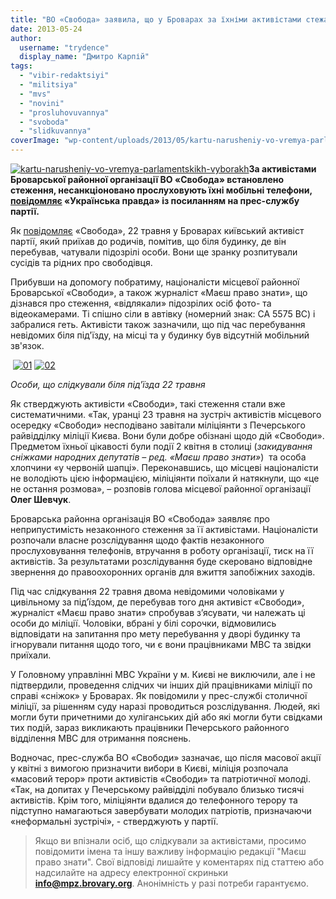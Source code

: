```yaml
---
title: "ВО «Свобода» заявила, що у Броварах за їхніми активістами стежать столичні правоохоронці"
date: 2013-05-24
author: 
  username: "trydence"
  display_name: "Дмитро Карпій"
tags: 
  - "vibir-redaktsiyi"
  - "militsiya"
  - "mvs"
  - "novini"
  - "prosluhovuvannya"
  - "svoboda"
  - "slidkuvannya"
coverImage: "wp-content/uploads/2013/05/kartu-narusheniy-vo-vremya-parlamentskikh-vyborakh.jpg"
---
```


[![kartu-narusheniy-vo-vremya-parlamentskikh-vyborakh](https://mpz.brovary.org/wp-content/uploads/2013/05/kartu-narusheniy-vo-vremya-parlamentskikh-vyborakh.jpg)](https://mpz.brovary.org/wp-content/uploads/2013/05/kartu-narusheniy-vo-vremya-parlamentskikh-vyborakh.jpg)**За активістами Броварської районної організації ВО «Свобода» встановлено стеження, несанкціоновано прослуховують їхні мобільні телефони, [повідомляє](http://www.pravda.com.ua/news/2013/05/24/6990618/) «Українська правда» із посиланням на прес-службу партії.**

Як [повідомляє](http://www.kyiv.svoboda.org.ua/diyalnist/novyny/039383/) «Свобода», 22 травня у Броварах київський активіст партії, який приїхав до родичів, помітив, що біля будинку, де він перебував, чатували підозрілі особи. Вони ще зранку розпитували сусідів та рідних про свободівця.

Прибувши на допомогу побратиму, націоналісти місцевої районної Броварської «Свободи», а також журналіст «Маєш право знати», що дізнався про стеження, «відлякали» підозрілих осіб фото- та відеокамерами. Ті спішно сіли в автівку (номерний знак: СА 5575 ВС) і забралися геть. Активісти також зазначили, що під час перебування невідомих біля під'їзду, на місці та у будинку був відсутній мобільний зв'язок.

 [![01](https://mpz.brovary.org/wp-content/uploads/2013/05/01.jpg)](https://mpz.brovary.org/wp-content/uploads/2013/05/01.jpg) [![02](https://mpz.brovary.org/wp-content/uploads/2013/05/02.jpg)](https://mpz.brovary.org/wp-content/uploads/2013/05/02.jpg)

_Особи, що слідкували біля під'їзда 22 травня_

Як стверджують активісти «Свободи», такі стеження стали вже систематичними. «Так, уранці 23 травня на зустріч активістів місцевого осередку «Свободи» несподівано завітали міліціянти з Печерського райвідділку міліції Києва. Вони були добре обізнані щодо дій «Свободи». Предметом їхньої цікавості були події 2 квітня в столиці (_закидування сніжками народних депутатів – ред. «Маєш право знати»_)  та особа хлопчини «у червоній шапці». Переконавшись, що місцеві націоналісти не володіють цією інформацією, міліціянти поїхали й натякнули, що «це не остання розмова», – розповів голова місцевої районної організації **Олег Шевчук**.

Броварська районна організація ВО «Свобода» заявляє про неприпустимість незаконного стеження за її активістами. Націоналісти розпочали власне розслідування щодо фактів незаконного прослуховування телефонів, втручання в роботу організації, тиск на її активістів. За результатами розслідування буде скеровано відповідне звернення до правоохоронних органів для вжиття запобіжних заходів.

Під час слідкування 22 травня двома невідомими чоловіками у цивільному за під’їздом, де перебував того дня активіст «Свободи», журналіст «Маєш право знати» спробував з’ясувати, чи належать ці особи до міліції. Чоловіки, вбрані у білі сорочки, відмовились відповідати на запитання про мету перебування у дворі будинку та ігнорували питання щодо того, чи є вони працівниками МВС та звідки приїхали.

У Головному управлінні МВС України у м. Києві не виключили, але і не підтвердили, проведення слідчих чи інших дій працівниками міліції по справі «сніжок» у Броварах. Як повідомили у прес-службі столичної міліції, за рішенням суду наразі проводиться розслідування. Людей, які могли бути причетними до хуліганських дій або які могли бути свідками тих подій, зараз викликають працівники Печерського районного відділення МВС для отримання пояснень.

Водночас, прес-служба ВО «Свободи» зазначає, що після масової акції у квітні з вимогою призначити вибори в Києві, міліція розпочала «масовий терор» проти активістів «Свободи» та патріотичної молоді. «Так, на допитах у Печерському райвідділі побувало близько тисячі активістів. Крім того, міліціянти вдалися до телефонного терору та підступно намагаються завербувати молодих патріотів, призначаючи «неформальні зустрічі», - стверджують у партії.

> Якщо ви впізнали осіб, що слідкували за активістами, просимо повідомити імена та іншу важливу інформацію редакції "Маєш право знати". Свої відповіді лишайте у коментарях під статтею або надсилайте на адресу електронної скриньки **info@mpz.brovary.org**. Анонімність у разі потреби гарантуємо.

